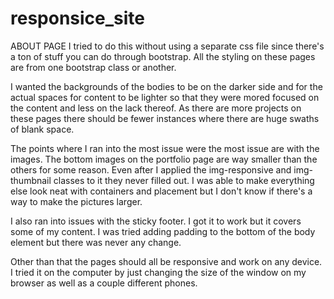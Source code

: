 # responsice_site


ABOUT PAGE
I tried to do this without using a separate css file since there's a ton of stuff you can do through bootstrap. All the styling on these pages are from one bootstrap class or another.

I wanted the backgrounds of the bodies to be on the darker side and for the actual spaces for content to be lighter so that they were mored focused on the content and less on the lack thereof. As there are more projects on these pages there should be fewer instances where there are huge swaths of blank space.

The points where I ran into the most issue were the most issue are with the images. The bottom images on the portfolio page are way smaller than the others for some reason. Even after I applied the img-responsive and img-thumbnail classes to it they never filled out. I was able to make everything else look neat with containers and placement but I don't know if there's a way to make the pictures larger. 

I also ran into issues with the sticky footer. I got it to work but it covers some of my content. I was tried adding padding to the bottom of the body element but there was never any change.

Other than that the pages should all be responsive and work on any device. I tried it on the computer by just changing the size of the window on my browser as well as a couple different phones.

